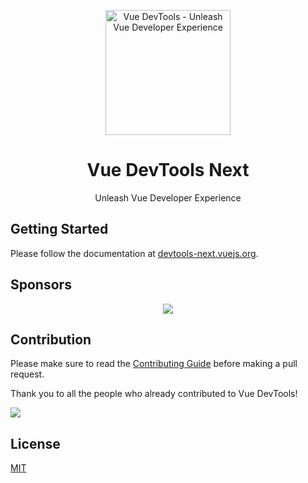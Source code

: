 <p align="center">
  <a href="https://github.com/vuejs/devtools-next">
    <img src="https://raw.githubusercontent.com/vuejs/devtools-next/main/docs/public/logo.svg" alt="Vue DevTools - Unleash Vue Developer Experience" width="200">
  </a>
  <br>
  <h1 align="center">Vue DevTools Next</h1>
  <p align="center">Unleash Vue Developer Experience</p>
</p>

## Getting Started

Please follow the documentation at [devtools-next.vuejs.org](https://devtools-next.vuejs.org).

## Sponsors

<p align="center">
  <a href="https://github.com/sponsors/webfansplz">
    <img src="https://cdn.jsdelivr.net/gh/webfansplz/sponsors/sponsors.wide.svg" />
  </a>
</p>

## Contribution

Please make sure to read the [Contributing Guide](https://devtools-next.vuejs.org/guide/contributing) before making a pull request.

Thank you to all the people who already contributed to Vue DevTools!

<a href="https://github.com/vuejs/devtools-next/graphs/contributors">
 <img src="https://contrib.rocks/image?repo=vuejs/devtools-next" />
</a>

## License

[MIT](./LICENSE)
